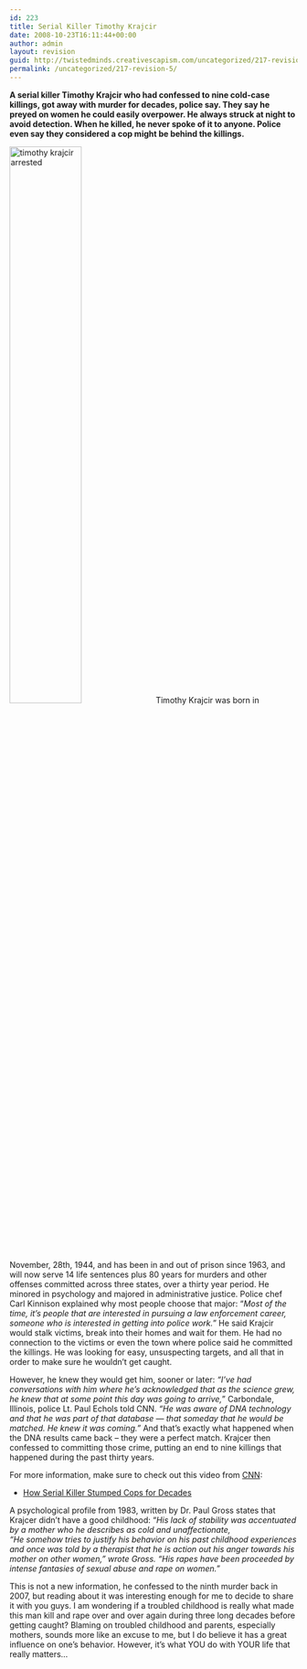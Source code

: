 ```yaml
---
id: 223
title: Serial Killer Timothy Krajcir
date: 2008-10-23T16:11:44+00:00
author: admin
layout: revision
guid: http://twistedminds.creativescapism.com/uncategorized/217-revision-5/
permalink: /uncategorized/217-revision-5/
---
```

<p class="dropcap-first">
  <strong>A serial killer Timothy Krajcir who had confessed to nine cold-case killings, got away with murder for decades, police say. They say he preyed on women he could easily overpower. He always struck at night to avoid detection. When he killed, he never spoke of it to anyone. Police even say they considered a cop might be behind the killings.</strong>
</p>

<img src="http://twistedminds.creativescapism.com/img/post/timothykrajcir.jpg" alt="timothy krajcir arrested" class="left" width="50%" /> Timothy Krajcir was born in November, 28th, 1944, and has been in and out of prison since 1963, and will now serve 14 life sentences plus 80 years for murders and other offenses committed across three states, over a thirty year period. He minored in psychology and majored in administrative justice. Police chef Carl Kinnison explained why most people choose that major: &#8220;_Most of the time, it&#8217;s people that are interested in pursuing a law enforcement career, someone who is interested in getting into police work._&#8221; He said Krajcir would stalk victims, break into their homes and wait for them. He had no connection to the victims or even the town where police said he committed the killings. He was looking for easy, unsuspecting targets, and all that in order to make sure he wouldn&#8217;t get caught.

However, he knew they would get him, sooner or later:  _&#8220;I&#8217;ve had conversations with him where he&#8217;s acknowledged that as the science grew, he knew that at some point this day was going to arrive,_&#8221; Carbondale, Illinois, police Lt. Paul Echols told CNN. _&#8220;He was aware of DNA technology and that he was part of that database &#8212; that someday that he would be matched. He knew it was coming.&#8221;_ And that&#8217;s exactly what happened when the DNA results came back &#8211; they were a perfect match. Krajcer then confessed to committing those crime, putting an end to nine killings that happened during the past thirty years.

For more information, make sure to check out this video from [CNN](http://www.cnn.com "CNN website"):

  * [How Serial Killer Stumped Cops for Decades](http://www.cnn.com/2007/US/12/17/serial.killer/index.html#cnnSTCVideo "serial killer Timothy Krajcir")

A psychological profile from 1983, written by Dr. Paul Gross states that Krajcer didn&#8217;t have a good childhood: “_His lack of stability was accentuated by a mother who he describes as cold and unaffectionate,_  
_“He somehow tries to justify his behavior on his past childhood experiences and once was told by a therapist that he is action out his anger towards his mother on other women,” wrote Gross. “His rapes have been proceeded by intense fantasies of sexual abuse and rape on women._”

This is not a new information, he confessed to the ninth murder back in 2007, but reading about it was interesting enough for me to decide to share it with you guys. I am wondering if a troubled childhood is really what made this man kill and rape over and over again during three long decades before getting caught? Blaming on troubled childhood and parents, especially mothers, sounds more like an excuse to me, but I do believe it has a great influence on one&#8217;s behavior. However, it&#8217;s what YOU do with YOUR life that really matters&#8230;